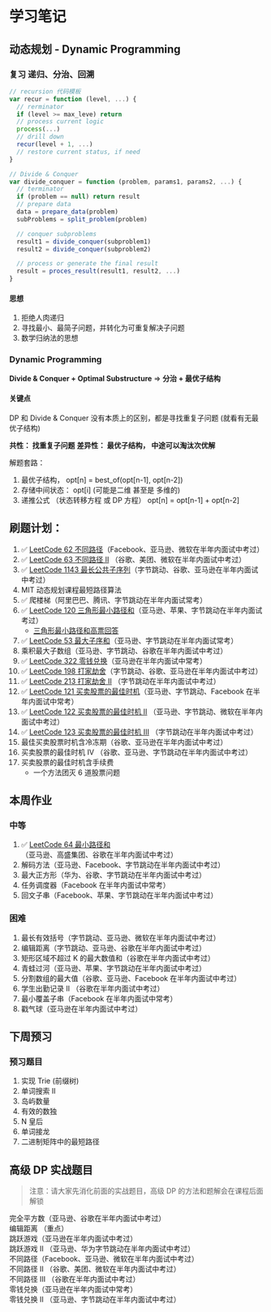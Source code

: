 # 学习笔记

## 动态规划 - Dynamic Programming
### 复习 递归、分治、回溯
```javascript
// recursion 代码模板
var recur = function (level, ...) {
  // rerminator
  if (level >= max_leve) return 
  // process current logic
  process(...)
  // drill down
  recur(level + 1, ...)
  // restore current status, if need
}
```

```javascript 
// Divide & Conquer
var divide_conquer = function (problem, params1, params2, ...) {
  // terminator
  if (problem == null) return result
  // prepare data
  data = prepare_data(problem)
  subProblems = split_problem(problem)

  // conquer subproblems
  result1 = divide_conquer(subproblem1)
  result2 = divide_conquer(subproblem2)

  // process or generate the final result
  result = proces_result(result1, result2, ...)
}
```

#### 思想
1. 拒绝人肉递归
2. 寻找最小、最简子问题，并转化为可重复解决子问题
3. 数学归纳法的思想

### Dynamic Programming
**Divide & Conquer + Optimal Substructure** => **分治 + 最优子结构**

#### 关键点
DP 和 Divide & Conquer 没有本质上的区别，都是寻找重复子问题 (就看有无最优子结构)

**共性： 找重复子问题**
**差异性： 最优子结构， 中途可以淘汰次优解** 

解题套路：
1. 最优子结构， opt[n] = best_of(opt[n-1], opt[n-2])
2. 存储中间状态： opt[i] (可能是二维 甚至是 多维的)
3. 递推公式 （状态转移方程 或 DP 方程）
    opt[n] = opt[n-1] + opt[n-2]




## 刷题计划：
1. ✅ [LeetCode 62 不同路径](./Day1/README.md#1)（Facebook、亚马逊、微软在半年内面试中考过）
2. ✅ [LeetCode 63 不同路径 II](./Day01/README.md#2) （谷歌、美团、微软在半年内面试中考过）
3. ✅ [LeetCode 1143 最长公共子序列](./Day1/README.md#3)（字节跳动、谷歌、亚马逊在半年内面试中考过）
4. MIT 动态规划课程最短路径算法
5. ✅ 爬楼梯（阿里巴巴、腾讯、字节跳动在半年内面试常考）
6. ✅ [LeetCode 120 三角形最小路径和](./Day2/README.md#1)（亚马逊、苹果、字节跳动在半年内面试考过）
    * [三角形最小路径和高票回答](https://leetcode.com/problems/triangle/discuss/38735/Python-easy-to-understand-solutions-(top-down-bottom-up))
7. ✅ [LeetCode 53 最大子序和](../questions/leetcode.53.md)（亚马逊、字节跳动在半年内面试常考）
8. 乘积最大子数组（亚马逊、字节跳动、谷歌在半年内面试中考过）
9. ✅ [LeetCode 322 零钱兑换](../questions/leetcode.322.md)（亚马逊在半年内面试中常考）
10. ✅ [LeetCode 198 打家劫舍](./Day2/README.md#1)（字节跳动、谷歌、亚马逊在半年内面试中考过）
11. ✅ [LeetCode 213 打家劫舍 II](./Day3/README.md#1) （字节跳动在半年内面试中考过）
12. ✅ [LeetCode 121 买卖股票的最佳时机](./Day3/README.md#2)（亚马逊、字节跳动、Facebook 在半年内面试中常考）
13. ✅ [LeetCode 122 买卖股票的最佳时机 II](./Day5/README.md#1) （亚马逊、字节跳动、微软在半年内面试中考过）
14. ✅ [LeetCode 123 买卖股票的最佳时机 III](./Day5/README.md#2) （字节跳动在半年内面试中考过）
15. 最佳买卖股票时机含冷冻期（谷歌、亚马逊在半年内面试中考过）
16. 买卖股票的最佳时机 IV （谷歌、亚马逊、字节跳动在半年内面试中考过）
17. 买卖股票的最佳时机含手续费
    * 一个方法团灭 6 道股票问题

## 本周作业
### 中等
1. ✅ [LeetCode 64 最小路径和](./Day4/README.md)（亚马逊、高盛集团、谷歌在半年内面试中考过）
2. 解码方法（亚马逊、Facebook、字节跳动在半年内面试中考过）
3. 最大正方形（华为、谷歌、字节跳动在半年内面试中考过）
4. 任务调度器（Facebook 在半年内面试中常考）
5. 回文子串（Facebook、苹果、字节跳动在半年内面试中考过）

### 困难
1. 最长有效括号（字节跳动、亚马逊、微软在半年内面试中考过）
2. 编辑距离（字节跳动、亚马逊、谷歌在半年内面试中考过）
3. 矩形区域不超过 K 的最大数值和（谷歌在半年内面试中考过）
4. 青蛙过河（亚马逊、苹果、字节跳动在半年内面试中考过）
5. 分割数组的最大值（谷歌、亚马逊、Facebook 在半年内面试中考过）
6. 学生出勤记录 II （谷歌在半年内面试中考过）
7. 最小覆盖子串（Facebook 在半年内面试中常考）
8. 戳气球（亚马逊在半年内面试中考过）

## 下周预习
### 预习题目
1. 实现 Trie (前缀树)
2. 单词搜索 II
3. 岛屿数量
4. 有效的数独
5. N 皇后
6. 单词接龙
7. 二进制矩阵中的最短路径



## 高级 DP 实战题目
> 注意：请大家先消化前面的实战题目，高级 DP 的方法和题解会在课程后面解锁

完全平方数（亚马逊、谷歌在半年内面试中考过）  
编辑距离 （重点）  
跳跃游戏（亚马逊在半年内面试中考过）  
跳跃游戏 II （亚马逊、华为字节跳动在半年内面试中考过）  
不同路径（Facebook、亚马逊、微软在半年内面试中考过）  
不同路径 II （谷歌、美团、微软在半年内面试中考过）  
不同路径 III （谷歌在半年内面试中考过）  
零钱兑换（亚马逊在半年内面试中常考）  
零钱兑换 II （亚马逊、字节跳动在半年内面试中考过）  
